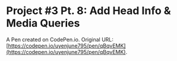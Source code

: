 # Project #3 Pt. 8: Add Head Info & Media Queries

A Pen created on CodePen.io. Original URL: [https://codepen.io/uyenjune795/pen/qBqvEMK](https://codepen.io/uyenjune795/pen/qBqvEMK).


